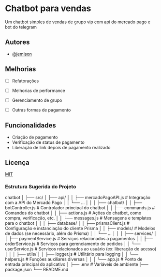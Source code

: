 
# Chatbot para vendas

Um chatbot simples de vendas de grupo vip com api do mercado pago e bot do telegram

## Autores

- [@jemison](https://www.github.com/octokatherine)


## Melhorias

- [ ]  Refatorações
- [ ]  Melhorias de performance
- [ ]  Gerenciamento de grupo
- [ ]  Outras formas de pagamento


## Funcionalidades

- Criação de pagamento
- Verificação de status de pagamento
- Liberação de link depois de pagamento realizado
## Licença

[MIT](https://choosealicense.com/licenses/mit/)

### Estrutura Sugerida do Projeto
chatbot
│
├── src/
│   ├── api/
│   │   ├── mercadoPagoAPI.js       # Integração com a API do Mercado Pago
│   │   └── ...
│   │
│   ├── chatbot/
│   │   ├── botController.js        # Controlador principal do chatbot
│   │   ├── commands.js             # Comandos do chatbot
│   │   ├── actions.js              # Ações do chatbot, como compra, verificação, etc.
│   │   └── messages.js             # Mensagens e templates para o chatbot
│   │
│   ├── database/
│   │   ├── prismaClient.js         # Configuração e instanciação do cliente Prisma
│   │   ├── models/                 # Modelos de dados (se necessário, além do Prisma)
│   │   └── ...
│   │
│   ├── services/
│   │   ├── paymentService.js       # Serviços relacionados a pagamentos
│   │   ├── orderService.js         # Serviços para gerenciamento de pedidos
│   │   └── userService.js          # Serviços relacionados ao usuário (ex: liberação de acesso)
│   │
│   ├── utils/
│   │   ├── logger.js               # Utilitário para logging
│   │   └── helpers.js              # Funções auxiliares diversas
│   │
│   └── app.js                      # Ponto de entrada principal do aplicativo
│
├── .env                            # Variáveis de ambiente
├── package.json
└── README.md
